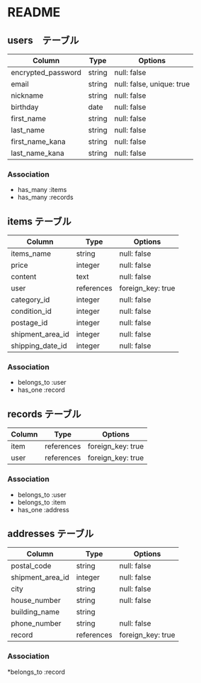 # README

## users　テーブル

|Column               |Type      |Options                   |
|---------------------|----------|--------------------------|
| encrypted_password  | string   | null: false              |
| email               | string   | null: false, unique: true|
| nickname            | string   | null: false              |
| birthday            | date     | null: false              |
| first_name          | string   | null: false              |
| last_name           | string   | null: false              | 
| first_name_kana     | string   | null: false              |
| last_name_kana      | string   | null: false              |

### Association
* has_many :items
* has_many :records




## items テーブル

|Column              |Type        |Options            |
|--------------------|------------|-------------------|
| items_name         | string     | null: false       |
| price              | integer    | null: false       |
| content            | text       | null: false       |
| user               | references | foreign_key: true |
| category_id        | integer    | null: false       |
| condition_id       | integer    | null: false       |
| postage_id         | integer    | null: false       |#送料
| shipment_area_id   | integer    | null: false       |
| shipping_date_id   | integer    | null: false       |




### Association
* belongs_to :user
* has_one    :record




## records テーブル

|Column  |Type        |Options            |
|--------|------------|-------------------|
| item   | references | foreign_key: true |
| user   | references | foreign_key: true |

### Association
* belongs_to :user
* belongs_to :item
* has_one :address




## addresses テーブル

|Column           |Type         |Options           |
|-----------------|-------------|------------------|
| postal_code     | string      | null: false      |
| shipment_area_id| integer     | null: false      |
| city            | string      | null: false      |#市町村
| house_number    | string      | null: false      |#住所
| building_name   | string      |                  |
| phone_number    | string      | null: false      |
| record          | references  | foreign_key: true|

### Association

*belongs_to  :record
